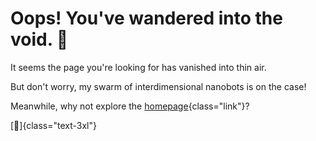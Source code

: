 # Oops! You've wandered into the void. 🌌

It seems the page you're looking for has vanished into thin air.

But don't worry, my swarm of interdimensional nanobots is on the
case!

Meanwhile, why not explore the [homepage](/home){class="link"}?

[🚀]{class="text-3xl"}
